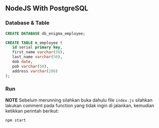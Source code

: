 ## NodeJS With PostgreSQL

### Database & Table
```sql
CREATE DATABASE db_enigma_employee;

CREATE TABLE m_employee (
   id serial primary key,
   first_name varchar(30),
   last_name varchar(50),
   dob date,
   pob varchar(50),
   address varchar(200)
);
```

### Run
**NOTE** Sebelum merunning silahkan buka dahulu file `index.js` silahkan lakukan comment pada function yang tidak ingin di jalankan, kemudian ketikkan perintah berikut:
```
npm start
```
